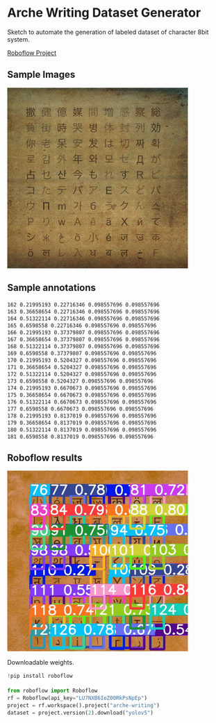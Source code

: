 # Arche Writing Dataset Generator

Sketch to automate the generation of labeled dataset of character 8bit system.

[Roboflow Project](https://app.roboflow.com/alberto-harres/arche-writing/2)

## Sample Images

![](./img_samples.gif)

## Sample annotations

```
162 0.21995193 0.22716346 0.098557696 0.098557696
163 0.36658654 0.22716346 0.098557696 0.098557696
164 0.51322114 0.22716346 0.098557696 0.098557696
165 0.6598558 0.22716346 0.098557696 0.098557696
166 0.21995193 0.37379807 0.098557696 0.098557696
167 0.36658654 0.37379807 0.098557696 0.098557696
168 0.51322114 0.37379807 0.098557696 0.098557696
169 0.6598558 0.37379807 0.098557696 0.098557696
170 0.21995193 0.5204327 0.098557696 0.098557696
171 0.36658654 0.5204327 0.098557696 0.098557696
172 0.51322114 0.5204327 0.098557696 0.098557696
173 0.6598558 0.5204327 0.098557696 0.098557696
174 0.21995193 0.6670673 0.098557696 0.098557696
175 0.36658654 0.6670673 0.098557696 0.098557696
176 0.51322114 0.6670673 0.098557696 0.098557696
177 0.6598558 0.6670673 0.098557696 0.098557696
178 0.21995193 0.8137019 0.098557696 0.098557696
179 0.36658654 0.8137019 0.098557696 0.098557696
180 0.51322114 0.8137019 0.098557696 0.098557696
181 0.6598558 0.8137019 0.098557696 0.098557696
```

## Roboflow results

![](./results.gif)

Downloadable weights.

```python
!pip install roboflow

from roboflow import Roboflow
rf = Roboflow(api_key="LU7NXB6IoZ00RkPsNpEp")
project = rf.workspace().project("arche-writing")
dataset = project.version(2).download("yolov5")
```